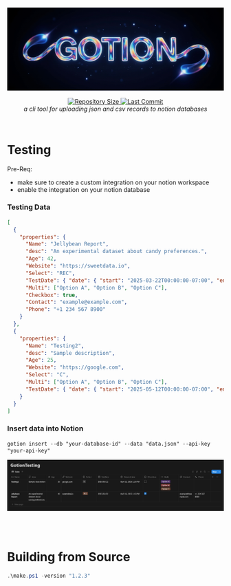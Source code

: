 ![](gotion_banner.png)

<!-- Shield Icons -->
<p align="center">
  <a href="https://github.com/HarmonicHemispheres/gotion">
    <img src="https://img.shields.io/github/repo-size/HarmonicHemispheres/gotion.svg" alt="Repository Size" />
  </a>
  <a href="https://github.com/HarmonicHemispheres/gotion/commits/main">
    <img src="https://img.shields.io/github/last-commit/HarmonicHemispheres/gotion.svg" alt="Last Commit" />
  </a>
  <br>
  <i>
a cli tool for uploading json and csv records to notion databases  
  </i>
</p>
<center>
</center>


<br>

# Testing

Pre-Req:
- make sure to create a custom integration on your notion workspace
- enable the integration on your notion database

### Testing Data
```json
[
  {
    "properties": {
      "Name": "Jellybean Report",
      "desc": "An experimental dataset about candy preferences.",
      "Age": 42,
      "Website": "https://sweetdata.io",
      "Select": "REC",
      "TestDate": { "date": { "start": "2025-03-22T00:00:00-07:00", "end": null } },
      "Multi": ["Option A", "Option B", "Option C"],
      "Checkbox": true,
      "Contact": "example@example.com",
      "Phone": "+1 234 567 8900"
    }
  },
  {
    "properties": {
      "Name": "Testing2",
      "desc": "Sample description",
      "Age": 25,
      "Website": "https://google.com",
      "Select": "C",
      "Multi": ["Option A", "Option B", "Option C"],
      "TestDate": { "date": { "start": "2025-05-12T00:00:00-07:00", "end": null } }
    }
  }
]
```
### Insert data into Notion


```
gotion insert --db "your-database-id" --data "data.json" --api-key "your-api-key"
```


![alt text](demo_1.png)


<br>
<br>

# Building from Source

```ps1
.\make.ps1 -version "1.2.3"
```
